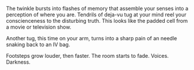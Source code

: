 The twinkle bursts into flashes of memory that assemble your senses into a perception
of where you are. Tendrils of deja-vu tug at your mind reel your conscienceness to the disturbing truth. 
This looks like the padded cell from a movie or television show.

Another tug, this time on your arm, turns into a sharp pain of an needle snaking back to
an IV bag. 

Footsteps grow louder, then faster. The room starts to fade. Voices. Darkness. 

